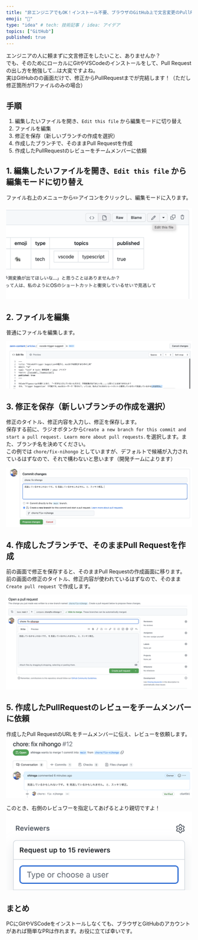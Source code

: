 ```yaml
---
title: "非エンジニアでもOK！インストール不要、ブラウザのGitHub上で文言変更のPullRequestを出す方法"
emoji: "🔖"
type: "idea" # tech: 技術記事 / idea: アイデア
topics: ["GitHub"]
published: true
---
```


エンジニアの人に頼まずに文言修正をしたいこと、ありませんか？  
でも、そのためにローカルにGitやVSCodeのインストールをして、Pull Requestの出し方を勉強して...は大変ですよね。  
実はGitHubのの画面だけで、修正からPullRequestまでが完結します！（ただし修正箇所が1ファイルのみの場合）

## 手順

1. 編集したいファイルを開き、`Edit this file` から編集モードに切り替え
2. ファイルを編集
3. 修正を保存（新しいブランチの作成を選択）
4. 作成したブランチで、そのままPull Requestを作成
5. 作成したPullRequestのレビューをチームメンバーに依頼


## 1. 編集したいファイルを開き、`Edit this file` から編集モードに切り替え

ファイル右上のメニューから✏️アイコンをクリックし、編集モードに入ります。

![](2022-07-08-14-48-27.png)


## 2. ファイルを編集

普通にファイルを編集します。

![](2022-07-08-14-48-49.png)


## 3. 修正を保存（新しいブランチの作成を選択）

修正のタイトル、修正内容を入力し、修正を保存します。  
保存する前に、ラジオボタンから`Create a new branch for this commit and start a pull request. Learn more about pull requests.`を選択します。また、ブランチ名を決めてください。  
この例では `chore/fix-nihongo` としていますが、デフォルトで候補が入力されているはずなので、それで構わないと思います（開発チームによります）

![](2022-07-08-14-50-20.png)

## 4. 作成したブランチで、そのままPull Requestを作成

前の画面で修正を保存すると、そのままPull Requestの作成画面に移ります。  
前の画面の修正のタイトル、修正内容が使われているはずなので、そのまま `Create pull request` で作成します。

![](2022-07-08-14-50-33.png)

## 5. 作成したPullRequestのレビューをチームメンバーに依頼

作成したPull RequestのURLをチームメンバーに伝え、レビューを依頼します。  
![](2022-07-08-14-59-08.png)

このとき、右側のレビュワーを指定してあげるとより親切ですよ！
![](2022-07-08-15-00-11.png)

## まとめ

PCにGitやVSCodeをインストールしなくても、ブラウザとGitHubのアカウントがあれば簡単なPRは作れます。お役に立てば幸いです。
